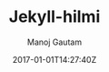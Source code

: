 ---
title: "Jekyll-hilmi"
github: https://github.com/nix1947/jekyll-hilmi
demo: http://nix1947.github.io/jekyll-hilmi
author: Manoj Gautam

ssg:
  - Jekyll
cms:
  - No Cms
date: 2017-01-01T14:27:40Z
github_branch: master
description: "jekyll-hilmi is the minimal jekyll theme that focuses on writing matters."
stale: true
---